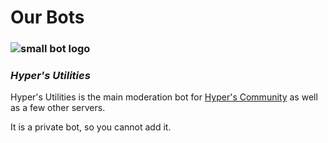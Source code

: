 # Our Bots

### ![small bot logo](https://user-images.githubusercontent.com/76081146/136613497-bd91d76b-771c-4b69-bfee-00408453c0cc.jpg) 
### *Hyper's Utilities*

Hyper's Utilities is the main moderation bot for [Hyper's Community](https://discord.gg/dxfnxbvN) as well as a few other servers.

It is a private bot, so you cannot add it.
